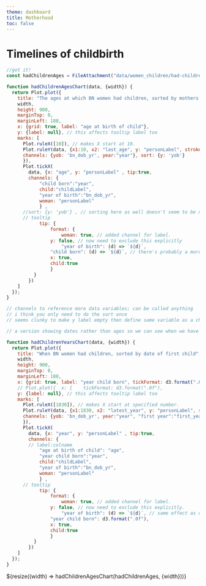 ```yaml
---
theme: dashboard
title: Motherhood
toc: false
---
```


# Timelines of childbirth

```js
//got it!
const hadChildrenAges = FileAttachment("data/women_children/had-children-ages.csv").csv({typed: true});

```

<!-- 

mutate(personLabel = fct_rev(fct_reorder(personLabel, bn_dob))) 

  ggplot(aes(y=personLabel, x=age)) +
  geom_segment( aes(x=start_age, xend=last, yend=personLabel), linewidth=0.2, colour="lightgrey") +
  geom_point(shape = 124, size = 2.2, colour="black") +
  
 -->

```js
function hadChildrenAgesChart(data, {width}) {
  return Plot.plot({
    title: "The ages at which BN women had children, sorted by mothers' dates of birth",
    width,
    height: 900,
    marginTop: 0,
    marginLeft: 180,
    x: {grid: true, label: "age at birth of child"},
    y: {label: null}, // this affects tooltip label too
    marks: [
      Plot.ruleX([10]), // makes X start at 10. 
      Plot.ruleY(data, {x1:10, x2: "last_age", y: "personLabel", stroke: "lightgray" , // x1 to start this at 10 as well
      channels: {yob: 'bn_dob_yr', year:"year"}, sort: {y: 'yob'}
      }),
      Plot.tickX(
      	data, {x: "age", y: "personLabel" , tip:true,
      	channels: {
      		"child born":"year", 
      		child:"childLabel", 
      		"year of birth":"bn_dob_yr", 
      		woman: "personLabel"
      		} , 
      //sort: {y: 'yob'} , // sorting here as well doesn't seem to be needed
      // tooltip
  			tip: {
    			format: {
    				woman: true, // added channel for label.
      			y: false, // now need to exclude this explicitly
    				"year of birth": (d) => `${d}`,
      			"child born": (d) => `${d}`, // there's probably a more correct way to make this format as text without a comma...
      			x: true,
      			child:true
    			}
  		  }
    	})
    ]
  });
}

// channels to reference more data variables; can be called anything
// i think you only need to do the sort once
// seems clunky to make y label empty then define same variable as a channel for tooltip then exclude y again! maybe there's a better way to keep y label for tooltip but omit from y axis...
```

```js
// a version showing dates rather than ages so we can see when we have data for... 

function hadChildrenYearsChart(data, {width}) {
  return Plot.plot({
    title: "When BN women had children, sorted by date of first child",
    width,
    height: 900,
    marginTop: 0,
    marginLeft: 180,
    x: {grid: true, label: "year child born", tickFormat: d3.format(".0f")}, // get rid of commas in years
    // Plot.plot({  x: {    tickFormat: d3.format(".0f"), 
    y: {label: null}, // this affects tooltip label too
    marks: [
      Plot.ruleX([1830]), // makes X start at specified number.
      Plot.ruleY(data, {x1:1830, x2: "latest_year", y: "personLabel", stroke: "lightgray" , // x1 to start this at 10 as well
      channels: {yob: 'bn_dob_yr', year:"year", "first year":"first_year"}, sort: {y: "first year"}
      }),
      Plot.tickX(
      	data, {x: "year", y: "personLabel" , tip:true,
      	channels: {
      	// label:colname
      		"age at birth of child": "age",
      		"year child born":"year", 
      		child:"childLabel", 
      		"year of birth":"bn_dob_yr", 
      		woman: "personLabel"
      		} , 
      // tooltip
  			tip: {
    			format: {
    				woman: true, // added channel for label.
      			y: false, // now need to exclude this explicitly.
    				"year of birth": (d) => `${d}`, // same effect as d3.format in next line
      			"year child born": d3.format(".0f"), 
      			x: true,
      			child:true
    			}
  		  }
    	})
    ]
  });
}

```


<div class="grid grid-cols-1">
  <div class="card">
    ${resize((width) => hadChildrenAgesChart(hadChildrenAges, {width}))}
  </div>
</div>


<!-- 
<div class="grid grid-cols-1">
  <div class="card">
    ${resize((width) => hadChildrenYearsChart(hadChildrenAges, {width}))}
  </div>
</div>
 -->